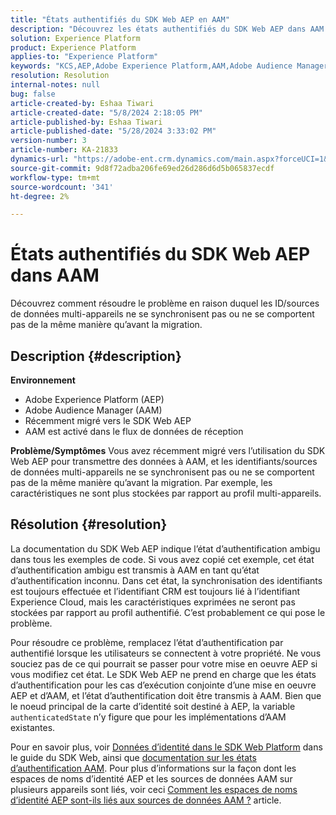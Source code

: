 ```yaml
---
title: "États authentifiés du SDK Web AEP en AAM"
description: "Découvrez les états authentifiés du SDK Web AEP dans AAM."
solution: Experience Platform
product: Experience Platform
applies-to: "Experience Platform"
keywords: "KCS,AEP,Adobe Experience Platform,AAM,Adobe Audience Manager,état authentifié,carte d’identité,SDK Web,dépannage"
resolution: Resolution
internal-notes: null
bug: false
article-created-by: Eshaa Tiwari
article-created-date: "5/8/2024 2:18:05 PM"
article-published-by: Eshaa Tiwari
article-published-date: "5/28/2024 3:33:02 PM"
version-number: 3
article-number: KA-21833
dynamics-url: "https://adobe-ent.crm.dynamics.com/main.aspx?forceUCI=1&pagetype=entityrecord&etn=knowledgearticle&id=047c63c6-450d-ef11-9f8a-6045bd0201f5"
source-git-commit: 9d8f72adba206fe69ed26d286d6d5b065837ecdf
workflow-type: tm+mt
source-wordcount: '341'
ht-degree: 2%

---
```


# États authentifiés du SDK Web AEP dans AAM


Découvrez comment résoudre le problème en raison duquel les ID/sources de données multi-appareils ne se synchronisent pas ou ne se comportent pas de la même manière qu’avant la migration.

## Description {#description}

<b>Environnement</b>
- Adobe Experience Platform (AEP)
- Adobe Audience Manager (AAM)
- Récemment migré vers le SDK Web AEP
- AAM est activé dans le flux de données de réception

<b>Problème/Symptômes</b>
Vous avez récemment migré vers l’utilisation du SDK Web AEP pour transmettre des données à AAM, et les identifiants/sources de données multi-appareils ne se synchronisent pas ou ne se comportent pas de la même manière qu’avant la migration. Par exemple, les caractéristiques ne sont plus stockées par rapport au profil multi-appareils.


## Résolution {#resolution}


La documentation du SDK Web AEP indique l’état d’authentification ambigu dans tous les exemples de code. Si vous avez copié cet exemple, cet état d’authentification ambigu est transmis à AAM en tant qu’état d’authentification inconnu. Dans cet état, la synchronisation des identifiants est toujours effectuée et l’identifiant CRM est toujours lié à l’identifiant Experience Cloud, mais les caractéristiques exprimées ne seront pas stockées par rapport au profil authentifié. C’est probablement ce qui pose le problème.

Pour résoudre ce problème, remplacez l’état d’authentification par authentifié lorsque les utilisateurs se connectent à votre propriété. Ne vous souciez pas de ce qui pourrait se passer pour votre mise en oeuvre AEP si vous modifiez cet état. Le SDK Web AEP ne prend en charge que les états d’authentification pour les cas d’exécution conjointe d’une mise en oeuvre AEP et d’AAM, et l’état d’authentification doit être transmis à AAM. Bien que le noeud principal de la carte d’identité soit destiné à AEP, la variable `authenticatedState` n’y figure que pour les implémentations d’AAM existantes.

Pour en savoir plus, voir [Données d’identité dans le SDK Web Platform](https://experienceleague.adobe.com/docs/experience-platform/edge/identity/overview.html) dans le guide du SDK Web, ainsi que [documentation sur les états d’authentification AAM](https://experienceleague.adobe.com/docs/id-service/using/reference/authenticated-state.html?lang=fr). Pour plus d’informations sur la façon dont les espaces de noms d’identité AEP et les sources de données AAM sur plusieurs appareils sont liés, voir ceci [Comment les espaces de noms d’identité AEP sont-ils liés aux sources de données AAM ?](https://experienceleague.adobe.com/docs/experience-cloud-kcs/kbarticles/KA-21305.html?lang=fr) article.


